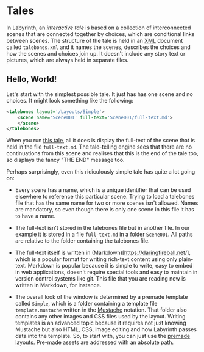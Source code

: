 # Tales

In Labyrinth, an _interactive tale_ is based on a collection of interconnected scenes that are connected together by choices, which are conditional links between scenes. The structure of the tale is held in an [XML](https://en.m.wikipedia.org/wiki/XML) document called `talebones.xml` and it names the scenes, describes the choices and how the scenes and choices join up. It doesn't include any story text or pictures, which are always held in separate files.


## Hello, World!

Let's start with the simplest possible tale. It just has has one scene and no choices. It might look something like the following:

```xml
<talebones layout='/Layouts/Simple'>
	<scene name='Scene001' full-text='Scene001/full-text.md'>
	</scene>
</talebones>
```

When you run [this tale](link-to-be-provided), all it does is display the full-text of the scene that is held in the file `full-text.md`. The tale-telling engine sees that there are no continuations from this scene and realises that this is the end of the tale too, so displays the fancy "THE END" message too. 

Perhaps surprisingly, even this ridiculously simple tale has quite a lot going on:

  * Every scene has a name, which is a unique identifier that can be used elsewhere to reference this particular scene. Trying to load a talebones file that has the same name for two or more scenes isn't allowed. Names are mandatory, so even though there is only one scene in this file it has to have a name.

  * The full-text isn't stored in the talebones file but in another file. In our example it is stored in a file `full-text.md` in a folder `Scene001`. All paths are relative to the folder containing the talebones file.

  * The full-text itself is written in (Markdown)[https://daringfireball.net/], which is a popular format for writing rich-text content using only plain-text. Markdown is popular because it is simple to write, easy to embed in web applications, doesn't require special tools and easy to maintain in version control systems like git. This file that you are reading now is written in Markdown, for instance. 

  * The overall look of the window is determined by a premade template called `Simple`, which is a folder containing a template file `template.mustache` written in the [Mustache](https://mustache.github.io/mustache.5.html) notation. That folder also contains any other images and CSS files used by the layout. Writing templates is an advanced topic because it requires not just knowing Mustache but also HTML, CSS, image editing and how Labyrinth passes data into the template. So, to start with, you can just use the [premade layouts](link-to-be-provided). Pre-made assets are addressed with an absolute path.

